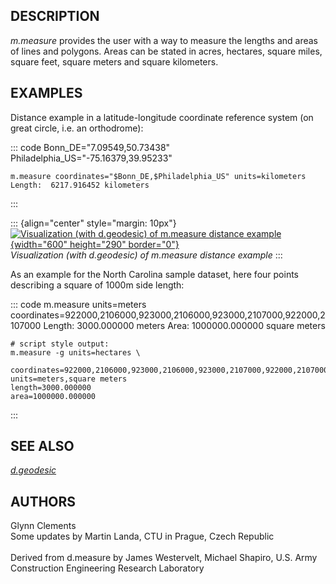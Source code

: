 ## DESCRIPTION

*m.measure* provides the user with a way to measure the lengths and
areas of lines and polygons. Areas can be stated in acres, hectares,
square miles, square feet, square meters and square kilometers.

## EXAMPLES

Distance example in a latitude-longitude coordinate reference system (on
great circle, i.e. an orthodrome):

::: code
    Bonn_DE="7.09549,50.73438"
    Philadelphia_US="-75.16379,39.95233"

    m.measure coordinates="$Bonn_DE,$Philadelphia_US" units=kilometers
    Length:  6217.916452 kilometers
:::

::: {align="center" style="margin: 10px"}
[![Visualization (with d.geodesic) of m.measure distance
example](m_measure_distance.png){width="600" height="290" border="0"}\
](m_measure_distance.png) *Visualization (with d.geodesic) of m.measure
distance example*
:::

As an example for the North Carolina sample dataset, here four points
describing a square of 1000m side length:

::: code
    m.measure units=meters \
      coordinates=922000,2106000,923000,2106000,923000,2107000,922000,2107000
    Length:  3000.000000 meters
    Area:    1000000.000000 square meters

    # script style output:
    m.measure -g units=hectares \
      coordinates=922000,2106000,923000,2106000,923000,2107000,922000,2107000
    units=meters,square meters
    length=3000.000000
    area=1000000.000000
:::

## SEE ALSO

*[d.geodesic](d.geodesic.html)*

## AUTHORS

Glynn Clements\
Some updates by Martin Landa, CTU in Prague, Czech Republic\
\
Derived from d.measure by James Westervelt, Michael Shapiro, U.S. Army
Construction Engineering Research Laboratory
